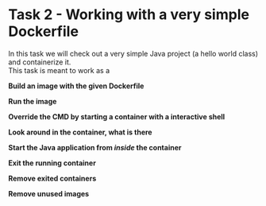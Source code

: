 # Task 2 - Working with a very simple Dockerfile

In this task we will check out a very simple Java project (a hello world class) and containerize it.  
This task is meant to work as a 

**Build an image with the given Dockerfile**

**Run the image**

**Override the CMD by starting a container with a interactive shell**

**Look around in the container, what is there**

**Start the Java application from _inside_ the container**

**Exit the running container**

**Remove exited containers**

**Remove unused images**